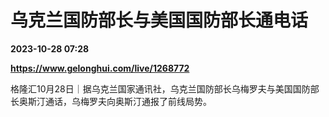 # 乌克兰国防部长与美国国防部长通电话

**2023-10-28 07:28**

**https://www.gelonghui.com/live/1268772**

格隆汇10月28日｜据乌克兰国家通讯社，乌克兰国防部长乌梅罗夫与美国国防部长奥斯汀通话，乌梅罗夫向奥斯汀通报了前线局势。